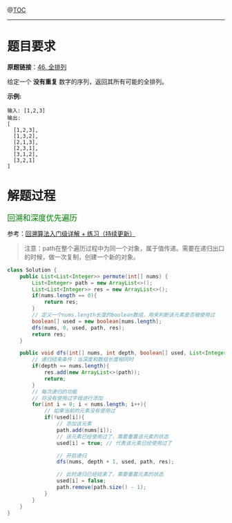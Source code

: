 @[TOC](目录👾)

***

# 题目要求

**原题链接**：[46. 全排列](https://leetcode-cn.com/problems/permutations/)

给定一个 **没有重复** 数字的序列，返回其所有可能的全排列。

**示例:**

```
输入: [1,2,3]
输出:
[
  [1,2,3],
  [1,3,2],
  [2,1,3],
  [2,3,1],
  [3,1,2],
  [3,2,1]
]
```

# 解题过程

<font color=green size=4>回溯和深度优先遍历</font>

参考：[回溯算法入门级详解 + 练习（持续更新）](https://leetcode-cn.com/problems/permutations/solution/hui-su-suan-fa-python-dai-ma-java-dai-ma-by-liweiw/)

> 注意：path在整个遍历过程中为同一个对象，属于值传递。需要在递归出口的时候，做一次复制，创建一个新的对象。

```java
class Solution {
    public List<List<Integer>> permute(int[] nums) {
        List<Integer> path = new ArrayList<>();
        List<List<Integer>> res = new ArrayList<>();
        if(nums.length == 0){
            return res;
        }
        // 定义一个nums.length长度的boolean数组，用来判断该元素是否被使用过
        boolean[] used = new boolean[nums.length];
        dfs(nums, 0, used, path, res);
        return res;
    }

    public void dfs(int[] nums, int depth, boolean[] used, List<Integer> path, List<List<Integer>> res){
        // 递归结束条件：当深度和数组长度相同时
        if(depth == nums.length){
            res.add(new ArrayList<>(path));
            return;
        }
        // 每次递归的功能
        // 将没有使用过字母进行添加
        for(int i = 0; i < nums.length; i++){
            // 如果当前的元素没有使用过
            if(!used[i]){
                // 添加该元素
                path.add(nums[i]);
                // 该元素已经使用过了，需要重置该元素的状态
                used[i] = true; // 代表该元素已经使用过了

                // 开启递归
                dfs(nums, depth + 1, used, path, res);

                // 此时递归已经结束了，需要重置元素的状态
                used[i] = false;
                path.remove(path.size() - 1);
            }
        }
    }
}
```

